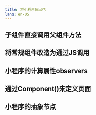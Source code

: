 ```yaml
---
title: 将小程序玩出花
lang: en-US
---
```


## 子组件直接调用父组件方法

## 将常规组件改造为通过JS调用

## 小程序的计算属性observers

## 通过Component()来定义页面

## 小程序的抽象节点

